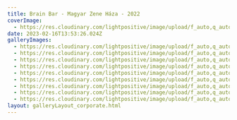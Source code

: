 ```yaml
---
title: Brain Bar - Magyar Zene Háza - 2022
coverImage:
  - https://res.cloudinary.com/lightpositive/image/upload/f_auto,q_auto/v1676555649/uploads/T-Mobile_Globus%20konzervgy%C3%A1r%202022/KIOSK-Max%20and%20Future-HPE%20kar%C3%A1csony%202022/Brain%20Bar%202022/309827835_2527775330697944_8715186633043173801_n.jpg
date: 2023-02-16T13:53:26.024Z
galleryImages:
  - https://res.cloudinary.com/lightpositive/image/upload/f_auto,q_auto/v1676555650/uploads/T-Mobile_Globus%20konzervgy%C3%A1r%202022/KIOSK-Max%20and%20Future-HPE%20kar%C3%A1csony%202022/Brain%20Bar%202022/brain_bar_szeptember_30_magyar_zene_h%C3%A1za.jpg
  - https://res.cloudinary.com/lightpositive/image/upload/f_auto,q_auto/v1676555650/uploads/T-Mobile_Globus%20konzervgy%C3%A1r%202022/KIOSK-Max%20and%20Future-HPE%20kar%C3%A1csony%202022/Brain%20Bar%202022/309846761_2527775860697891_4058881337425575808_n.jpg
  - https://res.cloudinary.com/lightpositive/image/upload/f_auto,q_auto/v1676555650/uploads/T-Mobile_Globus%20konzervgy%C3%A1r%202022/KIOSK-Max%20and%20Future-HPE%20kar%C3%A1csony%202022/Brain%20Bar%202022/309977535_2527774780697999_4850156938372346142_n.jpg
  - https://res.cloudinary.com/lightpositive/image/upload/f_auto,q_auto/v1676555649/uploads/T-Mobile_Globus%20konzervgy%C3%A1r%202022/KIOSK-Max%20and%20Future-HPE%20kar%C3%A1csony%202022/Brain%20Bar%202022/309834557_2527774087364735_4753265937085639474_n.jpg
  - https://res.cloudinary.com/lightpositive/image/upload/f_auto,q_auto/v1676555649/uploads/T-Mobile_Globus%20konzervgy%C3%A1r%202022/KIOSK-Max%20and%20Future-HPE%20kar%C3%A1csony%202022/Brain%20Bar%202022/309690945_2527774310698046_4960184471221379696_n.jpg
  - https://res.cloudinary.com/lightpositive/image/upload/f_auto,q_auto/v1676555649/uploads/T-Mobile_Globus%20konzervgy%C3%A1r%202022/KIOSK-Max%20and%20Future-HPE%20kar%C3%A1csony%202022/Brain%20Bar%202022/309559077_2527776590697818_6337049110841150165_n.jpg
  - https://res.cloudinary.com/lightpositive/image/upload/f_auto,q_auto/v1676555649/uploads/T-Mobile_Globus%20konzervgy%C3%A1r%202022/KIOSK-Max%20and%20Future-HPE%20kar%C3%A1csony%202022/Brain%20Bar%202022/309778076_2527774837364660_4612348924037954823_n.jpg
  - https://res.cloudinary.com/lightpositive/image/upload/f_auto,q_auto/v1676555649/uploads/T-Mobile_Globus%20konzervgy%C3%A1r%202022/KIOSK-Max%20and%20Future-HPE%20kar%C3%A1csony%202022/Brain%20Bar%202022/309827835_2527775330697944_8715186633043173801_n.jpg
  - https://res.cloudinary.com/lightpositive/image/upload/f_auto,q_auto/v1676555649/uploads/T-Mobile_Globus%20konzervgy%C3%A1r%202022/KIOSK-Max%20and%20Future-HPE%20kar%C3%A1csony%202022/Brain%20Bar%202022/309700815_2527776377364506_1417227872203887718_n.jpg
layout: galleryLayout_corporate.html
---
```

